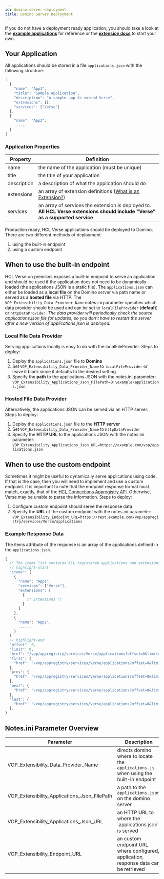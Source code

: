 ```yaml
---
id: domino-server-deployment
title: Domino Server Deployment
---
```

If you do not have a deployment ready application, you should take a look at the **[example applications](../getting-started)** for reference or the **[extension docs](../what-is-an-extension)** to start your own.
## Your Application
All applications should be stored in a file `applications.json` with the following structure:

```jsx
[
  {
    "name": "App1",
    "title": "Sample Application",
    "description": "A sample app to extend Verse",
    "extensions": [],
    "services": ["Verse"]
  },
  {
    "name": "App2",
    ......
  }
]
```
### Application Properties
| Property    | Definition |
|-------------|------------|
| name        | the name of the application (must be unique) |
| title       | the title of your application |
| description | a description of what the application should do |
| extensions  | an array of extension definitions ([What is an Extension?](../what-is-an-extension))|
| services    | an array of services the extension is deployed to. **All HCL Verse extensions should include "Verse" as a supported service** |

Production ready, HCL Verse applications should be deployed to Domino. There are two different methods of deployment:  
1. using the built-in endpoint
2. using a custom endpoint

## When to use the built-in endpoint
HCL Verse on premises exposes a built-in endpoint to serve an application and should be used if the application does not need to be dynamically loaded (the applications JSON is a static file). The `applications.json` can either be loaded as a **local file** on the Domino server via path name or served as a **hosted file** via HTTP. The `VOP_Extensibility_Data_Provider_Name` notes.ini parameter specifies which data provider should be used and can be set to `localFileProvider` (**default**) or `httpDataProvider`. *The data provider will periodically check the source applications.json file for updates, so you don’t have to restart the server after a new version of applications.json is deployed.*

### Local File Data Provider
Serving applications locally is easy to do with the localFileProvider. Steps to deploy:
1. Deploy the `applications.json` file to **Domino**
2. Set `VOP_Extensibility_Data_Provider_Name` to `localFileProvider` or leave it blank since it defaults to the desired setting
3. Specify the **path** to the applications JSON with the notes.ini parameter: `VOP_Extensibility_Applications_Json_FilePath=D:\example\applications.json`

### Hosted File Data Provider
Alternatively, the applications JSON can be served via an HTTP server. Steps to deploy:
1. Deploy the `applications.json` file to the **HTTP server**
2. Set `VOP_Extensibility_Data_Provider_Name` to `httpDataProvider`
3. Specify the **HTTP URL** to the applications JSON with the notes.ini parameter: `VOP_Extensibility_Applications_Json_URL=https://example.com/vop/applications.json`

## When to use the custom endpoint
Sometimes it might be useful to dynamically serve applications using code. If that is the case, then you will need to implement and use a custom endpoint. It is important to note that the endpoint response format must match, exactly, that of the [HCL Connections Appregistry API](../domino-server-deployment#example-response-data). Otherwise, Verse may be unable to parse the information. Steps to deploy:

1. Configure custom endpoint should serve the response data
2. Specify the **URL** of the custom endpoint with the notes.ini parameter: `VOP_Extensibility_Endpoint_URL=https://rest.example.com/vop/appregistry/services/Verse/applications`

### Example Response Data
The items attribute of the response is an array of the applications defined in the `applications.json`.

```jsx
{
  /* The items list contains ALL registered applications and extensions */
  // highlight-start
  "items": [
    {
      "name": "App1",
      "services": ["Verse"],
      "extensions": [
        {
          /* Extensions */
        }
      ]
    },
    {
      "name": "App2",
      ......
    }
  ]
  // highlight-end
  "offset": 0,
  "limit": 0,
  "href": "/vop/appregistry/services/Verse/applications?offset=0&limit=0",
  "first": {
    "href": "/vop/appregistry/services/Verse/applications?offset=0&limit=0"
  },
  "prev": {
    "href": "/vop/appregistry/services/Verse/applications?offset=0&limit=0"
  },
  "next": {
    "href": "/vop/appregistry/services/Verse/applications?offset=0&limit=0"
  },
  "last": {
    "href": "/vop/appregistry/services/Verse/applications?offset=0&limit=0"
  },
}
```

## Notes.ini Parameter Overview
| Parameter| Description | Values | Default |
|----------|----------|----------|----------|
| VOP_Extensibility_Data_Provider_Name| directs domino where to locate the `applications.js` when using the built-in endpoint | "localFileProvider", "httpDataProvider" | "localFileProvider" |
| VOP_Extensibility_Applications_Json_FilePath| a path to the `applications.json` on the domino server | {String} filePath | N/A |
| VOP_Extensibility_Applications_Json_URL | an HTTP URL to where the `applications.json`` is served | {String} URL | N/A |
| VOP_Extensibility_Endpoint_URL | an custom endpoint URL where configured, application, response data can be retrieved | {String} URL | N/A |
